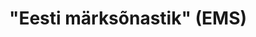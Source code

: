 ---
title: '"Eesti märksõnastik" (EMS)'
title_en: The Estonian Subject Thesaurus
notes: "Eesti märksõnastik\" (EMS) on kõiki ainevaldkondi hõlmav tesauruse struktuuriga märksõnastik raamatute, perioodikaväljaannete, artiklite, nootide, helisalvestiste, kaartide jm teavikute eestikeelseks märksõnastamiseks ja infootsinguks. Märksõnastikku uuendatakse jooksvalt,  sellega tegeleb EMSi toimetus.\r\n\r\nEMSi märksõnu kasutatakse\r\n- e-kataloogis ESTER\r\n- Eesti artiklite andmebaasis ISE\r\n- rahvusbibliograafia andmebaasis ERB\r\n- rahvaraamatukogude koondkataloogis URRAM\r\n- raamatukogude info- ja kataloogisüsteemi RIKS kasutavates raamatukogudes\r\n- mitmel pool mujal.\r\nRahvaraamatukogudes ja kooliraamatukogudes on „Eesti märksõnastiku“ kasutamine teavikute märksõnastamiseks töökorralduse juhenditega kohustuslikuks tehtud.\r\n\r\nEMS võimaldab\r\n- sirvida märksõnu ainevaldkondade kaupa\r\n- sirvida eraldi vormi- ja žanrimärksõnu ning ajamärksõnu\r\n- otsida märksõnu sõna alguse või sõna osa järgi ning ingliskeelse vaste järgi\r\n- vaadelda otsitulemusi sõnaloendite ja täiskirjetena\r\n- koguda huvipakkuvad sõnad valimisse\r\n- printida, saata e-postiga või salvestada oma arvutisse sõnaloendeid ja kirjeid\r\n- otsida soovitud märksõnaga ELNET Konsortsiumi ja Eesti Rahvusraamatukogu andmebaasides (e-kataloog ESTER, artiklite andmebaas ISE, rahvusbibliograafia andmebaas ERB, digitaalarhiiv DIGAR) ning Google’is\r\n- tellida e-postiga püsiteadistus uute, muudetud ja kustutatud märksõnade kohta\r\n- masin-masin-päringutele saab vastuse inimloetava Marc-kirjena, masinloetavas Marc21-vormingus või MarcXML-vormingus.\r\n\r\nEMSi maht on ligikaudu 61 000 märksõna ja äraviiteterminit (sünonüümi). Täpse ülevaate annab leht „EMS arvudes“. Märksõnastik sisaldab ka kohanimesid, kuid ei sisalda isikute, asutuste ega organisatsioonide nimesid. Märksõnastikku tehtavad muudatused kajastuvad EMSis reaalajas.\r\n\r\nEMS on veebis tasuta kättesaadav. Kokkuleppel ELNET Konsortsiumiga võib EMSi andmestikku ja tarkvara kasutada infosüsteemide arendamisel."
notes_en: "The Estonian Subject Thesaurus is a universal controlled vocabulary in Estonian for indexing and searching various library material.\r\nThe official name of the thesaurus is \"Eesti märksõnastik\" and its official abbreviation is EMS. In English the thesaurus is called \"Estonian Subject Thesaurus\".\r\n\r\nThe subject terms from EMS are used\r\n- in the online catalogue ESTER\r\n- in the database of Estonian articles ISE\r\n- in the union catalogue URRAM of the Estonian public libraries\r\n- in various other catalogues and bibliographic databases of Estonia.\r\n\r\nThe database of EMS enables\r\n- to browse subject terms by subject fields\r\n- to browse form/genre and chronological terms\r\n- to search terms by exact match or by part of word\r\n- to search terms by English equivalent\r\n- to view search results as word lists or as full records\r\n- to search by every term in the online catalogue ESTER, in the database of Estonian articles ISE, in the digital archive Digar, in the database of the Estonian national bibliography ERB, or in Google\r\n- to print, e-mail or save into file selected word lists or full records\r\n- to subscribe current awareness service for new, changed and deleted subject terms\r\n- to download data as mnemonic Marc21, machine-readable Marc21 or MarcXML record.\r\n\r\nEMS includes about 61 000 preferred and nonpreferred terms."
category: 
  - Valitsus ja avalik sektor
category_en:
  - Government and Public Sector
resources:
  - name: teenus.php
    url: 'https://ems.elnet.ee/'
    format: 'XML, MARC21XML, MARC21'
    interactive: 'TRUE'
license: 'https://creativecommons.org/licenses/by-sa/3.0/ee/legalcode'
update_freq: 'http://purl.org/linked-data/sdmx/2009/code#freq-N'
organization: Eesti Raamatukoguvõrgu Konsortsium (ELNET Konsortsium)
maintainer_name: Urmas Sinisalu
maintainer_email: urmas@nlib.ee
maintainer_phone: +372 56807222
date_issued: '17-11-2020'
date_modified: '17-11-2020'
---